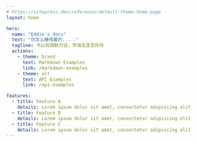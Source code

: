 ```yaml
---
# https://vitepress.dev/reference/default-theme-home-page
layout: home

hero:
  name: "Eddie's docs"
  text: "你怎么睡得着的....."
  tagline: 书山有路勤为径，学海无涯苦作舟
  actions:
    - theme: brand
      text: Markdown Examples
      link: /markdown-examples
    - theme: alt
      text: API Examples
      link: /api-examples

features:
  - title: Feature A
    details: Lorem ipsum dolor sit amet, consectetur adipiscing elit
  - title: Feature B
    details: Lorem ipsum dolor sit amet, consectetur adipiscing elit
  - title: Feature C
    details: Lorem ipsum dolor sit amet, consectetur adipiscing elit
---
```


